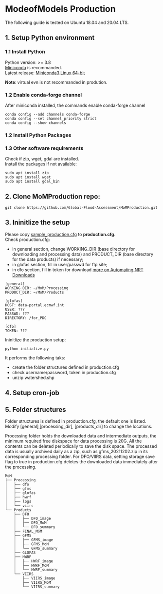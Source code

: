 # ModeofModels Production
The following guide is tested on Ubuntu 18.04 and 20.04 LTS.
## 1. Setup Python environment
### 1.1 Install Python
Python version: >= 3.8  
[Miniconda](https://docs.conda.io/en/latest/miniconda.html) is recommanded.  
Latest release: [Miniconda3 Linux 64-bit](https://repo.anaconda.com/miniconda/Miniconda3-latest-Linux-x86_64.sh) 

**Note**: virtual evn is not recommanded in prodution.
### 1.2 Enable conda-forge channel
After miniconda installed, the commands enable conda-forge channel  
```
conda config --add channels conda-forge
conda config --set channel_priority strict
conda config --show channels
```
### 1.2 Install Python Packages
### 1.3 Other software requirements
Check if zip, wget, gdal are installed.  
Install the packages if not available:
```
sudo apt install zip
sudo apt install wget
sudo apt install gdal_bin 
```

## 2. Clone MoMProduction repo:
```
git clone https://github.com/Global-Flood-Assessment/MoMProduction.git
```
## 3. Ininitlize the setup
Please copy [sample_production.cfg](https://github.com/Global-Flood-Assessment/MoMProduction/blob/main/sample_production.cfg) to **production.cfg**.  
Check production.cfg: 
- in general section, change WORKING_DIR (base directory for downloading and processing data) and PRODUCT_DIR (base directory for the data products) if necessary;
- in glofas section, fill in user/passwd for ftp site;  
- in dfo section, fill in token for download [more on Automating NRT Downloads](https://nrt4.modaps.eosdis.nasa.gov/archive/allData/61)  
```
[general]
WORKING_DIR: ~/MoM/Processing
PRODUCT_DIR: ~/MoM/Products

[glofas]
HOST: data-portal.ecmwf.int
USER: ???
PASSWD: ???
DIRECTORY: /for_PDC

[dfo]
TOKEN: ???
```
Ininitlize the production setup: 
```
python initialize.py
```
It performs the following taks:   
- create the folder structures defined in production.cfg
- check username/password, token in production.cfg
- unzip watershed.shp 

## 4. Setup cron-job  

## 5. Folder structures  
Folder structures is defined in production.cfg, the default one is listed. Modify [general],[processing_dir], [products_dir] to change the locations.     

Processing folder holds the downloaded data and intermediate outputs, the minimum required free diskspace for data processing is 20G. All the contents can be deleted periodically to save the disk space. The processed data is usually archived daily as a zip, such as gfms_20211202.zip in its corresponding processing folder. For DFO/VIIRS data, setting storage save flag to true in production.cfg deletes the downloaded data immediately after the processing. 
```
MoM
├── Processing
│   ├── dfo
│   ├── gfms
│   ├── glofas
│   ├── hwrf
│   ├── logs
│   └── viirs
└── Products
    ├── DFO
    │   ├── DFO_image
    │   ├── DFO_MoM
    │   └── DFO_summary
    ├── FINAL_MoM
    ├── GFMS
    │   ├── GFMS_image
    │   ├── GFMS_MoM
    │   └── GFMS_summary
    ├── GLOFAS
    ├── HWRF
    │   ├── HWRF_image
    │   ├── HWRF_MoM
    │   └── HWRF_summary
    └── VIIRS
        ├── VIIRS_image
        ├── VIIRS_MoM
        └── VIIRS_summary
```


